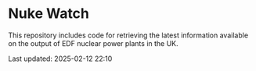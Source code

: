 # Nuke Watch

This repository includes code for retrieving the latest information available on the output of EDF nuclear power plants in the UK.

Last updated: 2025-02-12 22:10